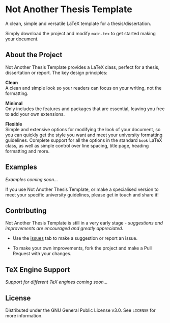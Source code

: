 # Not Another Thesis Template

A clean, simple and versatile LaTeX template for a thesis/dissertation.

Simply download the project and modify `main.tex` to get started making your document.


## About the Project

Not Another Thesis Template provides a LaTeX class, perfect for a thesis, dissertation or report. The key design principles:

**Clean**  
A clean and simple look so your readers can focus on your writing, not the formatting.

**Minimal**  
Only includes the features and packages that are essential, leaving you free to add your own extensions.

**Flexible**  
Simple and extensive options for modifying the look of your document, so you can quickly get the style you want and meet your university formatting guidelines. Complete support for all the options in the standard `book` LaTeX class, as well as simple control over line spacing, title page, heading formatting and more.


## Examples

*Examples coming soon...*

If you use Not Another Thesis Template, or make a specialised version to meet your specific university guidelines, please get in touch and share it!


## Contributing

Not Another Thesis Template is still in a very early stage -  *suggestions and improvements are encouraged and greatly appreciated.*

- Use the [issues](https://github.com/TheoFletcher/not-another-thesis-template/issues) tab to make a suggestion or report an issue.

- To make your own improvements, fork the project and make a Pull Request with your changes.


## TeX Engine Support

*Support for different TeX engines coming soon...*


## License

Distributed under the GNU General Public License v3.0. See `LICENSE` for more information.
